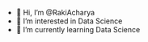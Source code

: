 - 👋 Hi, I’m @RakiAcharya
- 👀 I’m interested in Data Science
- 🌱 I’m currently learning Data Science


<!---
RakiAcharya/RakiAcharya is a ✨ special ✨ repository because its `README.md` (this file) appears on your GitHub profile.
You can click the Preview link to take a look at your changes.
--->
